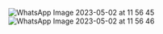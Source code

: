 ![WhatsApp Image 2023-05-02 at 11 56 45](https://user-images.githubusercontent.com/119948028/235594704-53e7e561-dd87-495f-9b93-69e2fb4cd826.jpg)
![WhatsApp Image 2023-05-02 at 11 56 46](https://user-images.githubusercontent.com/119948028/235594979-a231e163-26f2-4a7d-beb1-815b567081c4.jpg)
